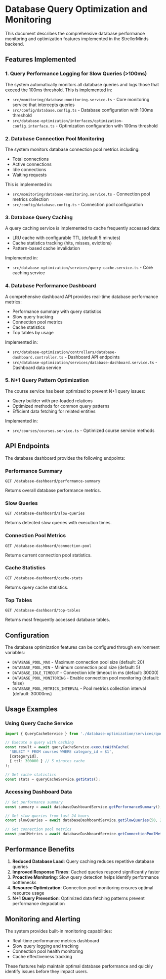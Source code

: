 # Database Query Optimization and Monitoring

This document describes the comprehensive database performance monitoring and optimization features implemented in the StrellerMinds backend.

## Features Implemented

### 1. Query Performance Logging for Slow Queries (>100ms)

The system automatically monitors all database queries and logs those that exceed the 100ms threshold. This is implemented in:

- `src/monitoring/database-monitoring.service.ts` - Core monitoring service that intercepts queries
- `src/config/database.config.ts` - Database configuration with 100ms threshold
- `src/database-optimization/interfaces/optimization-config.interface.ts` - Optimization configuration with 100ms threshold

### 2. Database Connection Pool Monitoring

The system monitors database connection pool metrics including:
- Total connections
- Active connections
- Idle connections
- Waiting requests

This is implemented in:
- `src/monitoring/database-monitoring.service.ts` - Connection pool metrics collection
- `src/config/database.config.ts` - Connection pool configuration

### 3. Database Query Caching

A query caching service is implemented to cache frequently accessed data:
- LRU cache with configurable TTL (default 5 minutes)
- Cache statistics tracking (hits, misses, evictions)
- Pattern-based cache invalidation

Implemented in:
- `src/database-optimization/services/query-cache.service.ts` - Core caching service

### 4. Database Performance Dashboard

A comprehensive dashboard API provides real-time database performance metrics:
- Performance summary with query statistics
- Slow query tracking
- Connection pool metrics
- Cache statistics
- Top tables by usage

Implemented in:
- `src/database-optimization/controllers/database-dashboard.controller.ts` - Dashboard API endpoints
- `src/database-optimization/services/database-dashboard.service.ts` - Dashboard data service

### 5. N+1 Query Pattern Optimization

The course service has been optimized to prevent N+1 query issues:
- Query builder with pre-loaded relations
- Optimized methods for common query patterns
- Efficient data fetching for related entities

Implemented in:
- `src/courses/courses.service.ts` - Optimized course service methods

## API Endpoints

The database dashboard provides the following endpoints:

### Performance Summary
```
GET /database-dashboard/performance-summary
```
Returns overall database performance metrics.

### Slow Queries
```
GET /database-dashboard/slow-queries
```
Returns detected slow queries with execution times.

### Connection Pool Metrics
```
GET /database-dashboard/connection-pool
```
Returns current connection pool statistics.

### Cache Statistics
```
GET /database-dashboard/cache-stats
```
Returns query cache statistics.

### Top Tables
```
GET /database-dashboard/top-tables
```
Returns most frequently accessed database tables.

## Configuration

The database optimization features can be configured through environment variables:

- `DATABASE_POOL_MAX` - Maximum connection pool size (default: 20)
- `DATABASE_POOL_MIN` - Minimum connection pool size (default: 5)
- `DATABASE_IDLE_TIMEOUT` - Connection idle timeout in ms (default: 30000)
- `DATABASE_POOL_MONITORING` - Enable connection pool monitoring (default: false)
- `DATABASE_POOL_METRICS_INTERVAL` - Pool metrics collection interval (default: 30000ms)

## Usage Examples

### Using Query Cache Service

```typescript
import { QueryCacheService } from './database-optimization/services/query-cache.service';

// Execute a query with caching
const result = await queryCacheService.executeWithCache(
  'SELECT * FROM courses WHERE category_id = $1',
  [categoryId],
  { ttl: 300000 } // 5 minutes cache
);

// Get cache statistics
const stats = queryCacheService.getStats();
```

### Accessing Dashboard Data

```typescript
// Get performance summary
const summary = await databaseDashboardService.getPerformanceSummary();

// Get slow queries from last 24 hours
const slowQueries = await databaseDashboardService.getSlowQueries(50, 24);

// Get connection pool metrics
const poolMetrics = await databaseDashboardService.getConnectionPoolMetrics();
```

## Performance Benefits

1. **Reduced Database Load**: Query caching reduces repetitive database queries
2. **Improved Response Times**: Cached queries respond significantly faster
3. **Proactive Monitoring**: Slow query detection helps identify performance bottlenecks
4. **Resource Optimization**: Connection pool monitoring ensures optimal resource usage
5. **N+1 Query Prevention**: Optimized data fetching patterns prevent performance degradation

## Monitoring and Alerting

The system provides built-in monitoring capabilities:
- Real-time performance metrics dashboard
- Slow query logging and tracking
- Connection pool health monitoring
- Cache effectiveness tracking

These features help maintain optimal database performance and quickly identify issues before they impact users.